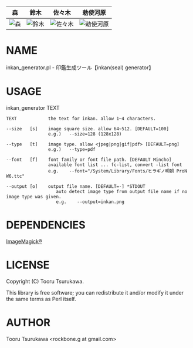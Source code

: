 |森|鈴木|佐々木|勅使河原|
|:--:|:--:|:--:|:--:|
|![森](https://raw.githubusercontent.com/wiki/rockbone/inkan_generator/img/sample/mori.png)|![鈴木](https://raw.githubusercontent.com/wiki/rockbone/inkan_generator/img/sample/suzuki.png)|![佐々木](https://raw.githubusercontent.com/wiki/rockbone/inkan_generator/img/sample/sasaki.png)|![勅使河原](https://raw.githubusercontent.com/wiki/rockbone/inkan_generator/img/sample/teshigawara.png)|

# NAME

inkan_generator.pl - 印鑑生成ツール【inkan(seal) generator】

# USAGE

inkan_generator TEXT

    TEXT            the text for inkan. allow 1~4 characters.

    --size   [s]    image square size. allow 64~512. [DEFAULT=100]
                    e.g.)   --size=128 (128x128)

    --type   [t]    image type. allow <jpeg|png|gif|pdf> [DEFAULT=png]
                    e.g.)   --type=pdf

    --font   [f]    font family or font file path. [DEFAULT Mincho]
                    available font list ... fc-list, convert -list font
                    e.g.    --font="/System/Library/Fonts/ヒラギノ明朝 ProN W6.ttc"

    --output [o]    output file name. [DEFAULT=-] *STDOUT
                       auto detect image type from output file name if no image type was given.
                       e.g.    --output=inkan.png

# DEPENDENCIES

[ImageMagick®](https://www.imagemagick.org)

# LICENSE

Copyright (C) Tooru Tsurukawa.

This library is free software; you can redistribute it and/or modify
it under the same terms as Perl itself.

# AUTHOR

Tooru Tsurukawa <rockbone.g at gmail.com>
